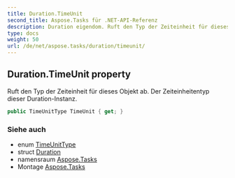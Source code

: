 ```yaml
---
title: Duration.TimeUnit
second_title: Aspose.Tasks für .NET-API-Referenz
description: Duration eigendom. Ruft den Typ der Zeiteinheit für dieses Objekt ab. Der Zeiteinheitentyp dieser DurationInstanz.
type: docs
weight: 50
url: /de/net/aspose.tasks/duration/timeunit/
---
```

## Duration.TimeUnit property

Ruft den Typ der Zeiteinheit für dieses Objekt ab. Der Zeiteinheitentyp dieser Duration-Instanz.

```csharp
public TimeUnitType TimeUnit { get; }
```

### Siehe auch

* enum [TimeUnitType](../../timeunittype/)
* struct [Duration](../)
* namensraum [Aspose.Tasks](../../duration/)
* Montage [Aspose.Tasks](../../../)


